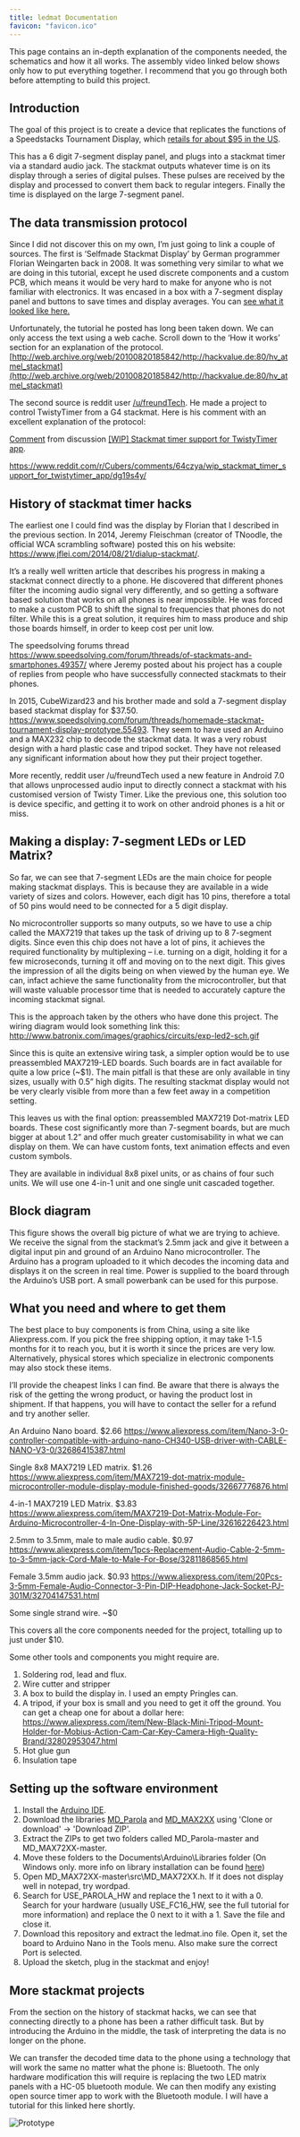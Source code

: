 ```yaml
---
title: ledmat Documentation
favicon: "favicon.ico"
---
```

This page contains an in-depth explanation of the components needed, the schematics and how it all works. The assembly video linked below shows only how to put everything together. I recommend that you go through both before attempting to build this project. 


## Introduction

The goal of this project is to create a device that replicates the functions of a Speedstacks Tournament Display, which [retails for about $95 in the US](https://www.speedstacks.com/store/retail/speed-stacks-tournament-display-pro/). 

This has a 6 digit 7-segment display panel, and plugs into a stackmat timer via a standard audio jack. The stackmat outputs whatever time is on its display through a series of digital pulses. These pulses are received by the display and processed to convert them back to regular integers. Finally the time is displayed on the large 7-segment panel. 

## The data transmission protocol

Since I did not discover this on my own, I’m just going to link a couple of sources. The first is ‘Selfmade Stackmat Display’ by German programmer Florian Weingarten back in 2008. It was something very similar to what we are doing in this tutorial, except he used discrete components and a custom PCB, which means it would be very hard to make for anyone who is not familiar with electronics. It was encased in a box with a 7-segment display panel and buttons to save times and display averages. You can [see what it looked like here.](https://www.youtube.com/watch?v=Fj_J42mBATY)

Unfortunately, the tutorial he posted has long been taken down. We can only access the text using a web cache. Scroll down to the ‘How it works’ section for an explanation of the protocol. [http://web.archive.org/web/20100820185842/http://hackvalue.de:80/hv_atmel_stackmat](http://web.archive.org/web/20100820185842/http://hackvalue.de:80/hv_atmel_stackmat)

The second source is reddit user [/u/freundTech](https://www.reddit.com/u/freundtech). He made a project to control TwistyTimer from a G4 stackmat. Here is his comment with an excellent explanation of the protocol:
<div class="reddit-embed" data-embed-media="www.redditmedia.com" data-embed-parent="false" data-embed-live="false" data-embed-uuid="4444636c-5b2b-4f6e-8a48-3f5bc6cc87bc" data-embed-created="2017-06-24T08:39:49.846Z"><a href="https://www.reddit.com/r/Cubers/comments/64czya/wip_stackmat_timer_support_for_twistytimer_app/dg19s4y/">Comment</a> from discussion <a href="https://www.reddit.com/r/Cubers/comments/64czya/wip_stackmat_timer_support_for_twistytimer_app/">[WIP] Stackmat timer support for TwistyTimer app</a>.</div><script async src="https://www.redditstatic.com/comment-embed.js"></script>

https://www.reddit.com/r/Cubers/comments/64czya/wip_stackmat_timer_support_for_twistytimer_app/dg19s4y/

## History of stackmat timer hacks

The earliest one I could find was the display by Florian that I described in the previous section. 
In 2014, Jeremy Fleischman (creator of TNoodle, the official WCA scrambling software) posted this on his website: https://www.jflei.com/2014/08/21/dialup-stackmat/.

It’s a really well written article that describes his progress in making a stackmat connect directly to a phone. He discovered that different phones filter the incoming audio signal very differently, and so getting a software based solution that works on all phones is near impossible. He was forced to make a custom PCB to shift the signal to frequencies that phones do not filter. While this is a great solution, it requires him to mass produce and ship those boards himself, in order to keep cost per unit low. 

The speedsolving forums thread https://www.speedsolving.com/forum/threads/of-stackmats-and-smartphones.49357/ where Jeremy posted about his project has a couple of replies from people who have successfully connected stackmats to their phones.

In 2015, CubeWizard23 and his brother made and sold a 7-segment display based stackmat display for $37.50. https://www.speedsolving.com/forum/threads/homemade-stackmat-tournament-display-prototype.55493.
They seem to have used an Arduino and a MAX232 chip to decode the stackmat data. It was a very robust design with a hard plastic case and tripod socket. They have not released any significant information about how they put their project together.

More recently, reddit user /u/freundTech used a new feature in Android 7.0 that allows unprocessed audio input to directly connect a stackmat with his customised version of Twisty Timer. Like the previous one, this solution too is device specific, and getting it to work on other android phones is a hit or miss.

## Making a display:  7-segment LEDs or LED Matrix?

So far, we can see that 7-segment LEDs are the main choice for people making stackmat displays. This is because they are available in a wide variety of sizes and colors. However, each digit has 10 pins, therefore a total of 50 pins would need to be connected for a 5 digit display. 

No microcontroller supports so many outputs, so we have to use a chip called the MAX7219 that takes up the task of driving up to 8 7-segment digits. Since even this chip does not have a lot of pins, it achieves the required functionality by multiplexing – i.e. turning on a digit, holding it for a few microseconds, turning it off and moving on to the next digit. This gives the impression of all the digits being on when viewed by the human eye. We can, infact achieve the same functionality from the microcontroller, but that will waste valuable processor time that is needed to accurately capture the incoming stackmat signal.

This is the approach taken by the others who have done this project. The wiring diagram would look something link this: http://www.batronix.com/images/graphics/circuits/exp-led2-sch.gif

Since this is quite an extensive wiring task, a simpler option would be to use preassembled MAX7219-LED boards. Such boards are in fact available for quite a low price (~$1). The main pitfall is that these are only available in tiny sizes, usually with 0.5” high digits. The resulting stackmat display would not be very clearly visible from more than a few feet away in a competition setting.

This leaves us with the final option: preassembled MAX7219 Dot-matrix LED boards. These cost significantly more than 7-segment boards, but are much bigger at about 1.2” and offer much greater customisability in what we can display on them. We can have custom fonts, text animation effects and even custom symbols. 

They are available in individual 8x8 pixel units, or as chains of four such units. We will use one 4-in-1 unit and one single unit cascaded together.

## Block diagram

This figure shows the overall big picture of what we are trying to achieve. We receive the signal from the stackmat’s 2.5mm jack and give it between a digital input pin and ground of an Arduino Nano microcontroller. The Arduino has a program uploaded to it which decodes the incoming data and displays it on the screen in real time. Power is supplied to the board through the Arduino’s USB port. A small powerbank can be used for this purpose.

## What you need and where to get them

The best place to buy components is from China, using a site like Aliexpress.com. If you pick the free shipping option, it may take 1-1.5 months for it to reach you, but it is worth it since the prices are very low. Alternatively, physical stores which specialize in electronic components may also stock these items.

I’ll provide the cheapest links I can find. Be aware that there is always the risk of the getting the wrong product, or having the product lost in shipment. If that happens, you will have to contact the seller for a refund and try another seller. 

An Arduino Nano board. $2.66
https://www.aliexpress.com/item/Nano-3-0-controller-compatible-with-arduino-nano-CH340-USB-driver-with-CABLE-NANO-V3-0/32686415387.html

Single 8x8 MAX7219 LED matrix. $1.26
https://www.aliexpress.com/item/MAX7219-dot-matrix-module-microcontroller-module-display-module-finished-goods/32667776876.html

4-in-1 MAX7219 LED Matrix. $3.83
https://www.aliexpress.com/item/MAX7219-Dot-Matrix-Module-For-Arduino-Microcontroller-4-In-One-Display-with-5P-Line/32616226423.html

2.5mm to 3.5mm, male to male audio cable. $0.97
https://www.aliexpress.com/item/1pcs-Replacement-Audio-Cable-2-5mm-to-3-5mm-jack-Cord-Male-to-Male-For-Bose/32811868565.html

Female 3.5mm audio jack. $0.93
https://www.aliexpress.com/item/20Pcs-3-5mm-Female-Audio-Connector-3-Pin-DIP-Headphone-Jack-Socket-PJ-301M/32704147531.html

Some single strand wire. ~$0

This covers all the core components needed for the project, totalling up to just under $10.

Some other tools and components you might require are.
1.	Soldering rod, lead and flux.
2.	Wire cutter and stripper
3.	A box to build the display in. I used an empty Pringles can.
4.	A tripod, if your box is small and you need to get it off the ground. You can get a cheap one for about a dollar here: https://www.aliexpress.com/item/New-Black-Mini-Tripod-Mount-Holder-for-Mobius-Action-Cam-Car-Key-Camera-High-Quality-Brand/32802953047.html
5.	Hot glue gun
6.	Insulation tape

## Setting up the software environment

1. Install the [Arduino IDE](https://www.arduino.cc/en/main/software).
2. Download the libraries [MD_Parola](https://github.com/MajicDesigns/MD_Parola) and [MD_MAX2XX](https://github.com/MajicDesigns/MD_MAX72XX) using 'Clone or download' -> 'Download ZIP'.
3. Extract the ZIPs to get two folders called MD_Parola-master and MD_MAX72XX-master. 
4. Move these folders to the Documents\Arduino\Libraries folder (On Windows only. more info on library installation can be found [here](https://www.arduino.cc/en/guide/libraries))
5. Open MD_MAX72XX-master\src\MD_MAX72XX.h. If it does not display well in notepad, try wordpad.
6. Search for USE_PAROLA_HW and replace the 1 next to it with a 0. Search for your hardware (usually USE_FC16_HW, see the full tutorial for more information) and replace the 0 next to it with a 1. Save the file and close it.
7. Download this repository and extract the ledmat.ino file. Open it, set the board to Arduino Nano in the Tools menu. Also make sure the correct Port is selected.
8. Upload the sketch, plug in the stackmat and enjoy!


## More stackmat projects

From the section on the history of stackmat hacks, we can see that connecting directly to a phone has been a rather difficult task. But by introducing the Arduino in the middle, the task of interpreting the data is no longer on the phone. 

We can transfer the decoded time data to the phone using a technology that will work the same no matter what the phone is: Bluetooth. The only hardware modification this will require is replacing the two LED matrix panels with a HC-05 bluetooth module. We can then modify any existing open source timer app to work with the Bluetooth module. I will have a tutorial for this linked here shortly.

![Prototype](https://raw.github.com/jayanth-rajakumar/ledmat/master/img_prototype.jpg)
